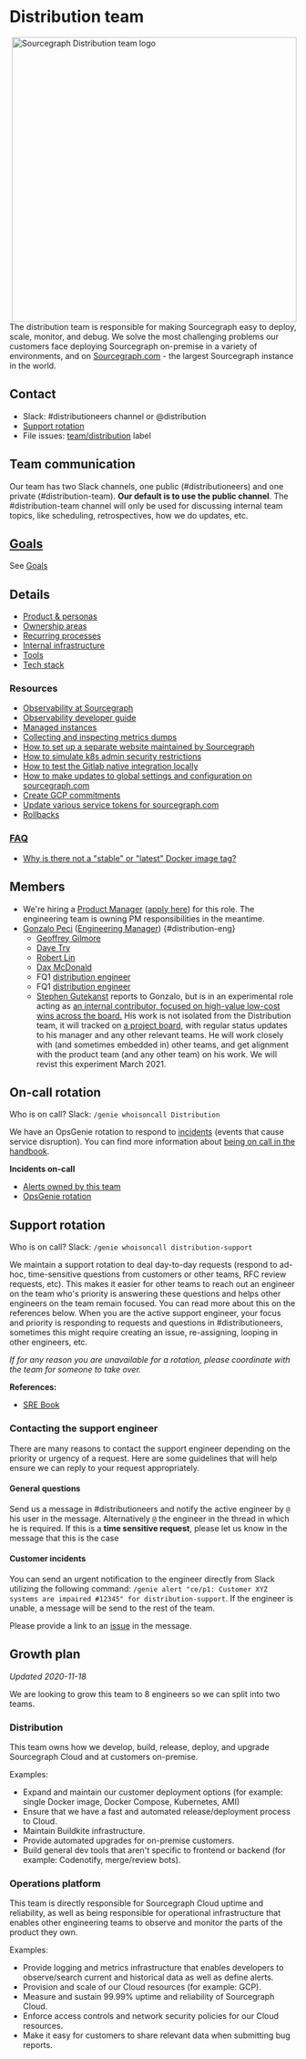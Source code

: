 # Distribution team

<img align="right" src="https://user-images.githubusercontent.com/3173176/92966535-955f2380-f42c-11ea-8723-2aa60c55b2db.png" height="500px" alt="Sourcegraph Distribution team logo"></img>

The distribution team is responsible for making Sourcegraph easy to deploy, scale, monitor, and debug. We solve the most challenging problems our customers face deploying Sourcegraph on-premise in a variety of environments, and on [Sourcegraph.com](https://sourcegraph.com/search) - the largest Sourcegraph instance in the world.

## Contact

- Slack: #distributioneers channel or @distribution
- [Support rotation](#support-rotation)
- File issues: [team/distribution](https://github.com/sourcegraph/sourcegraph/issues/new?labels=team/distribution) label

## Team communication

Our team has two Slack channels, one public (#distributioneers) and one private (#distribution-team). **Our default is to use the public channel**. The #distribution-team channel will only be used for discussing internal team topics, like scheduling, retrospectives, how we do updates, etc.

## [Goals](goals.md)

See [Goals](goals.md)

## Details

- [Product & personas](product.md)
- [Ownership areas](ownership_areas.md)
- [Recurring processes](recurring_processes.md)
- [Internal infrastructure](internal_infrastructure.md)
- [Tools](tools/index.md)
- [Tech stack](tech_stack.md)

### Resources

- [Observability at Sourcegraph](../observability/index.md)
- [Observability developer guide](https://docs.sourcegraph.com/dev/background-information/observability)
- [Managed instances](managed/index.md)
- [Collecting and inspecting metrics dumps](metrics_dumps.md)
- [How to set up a separate website maintained by Sourcegraph](separate_website.md)
- [How to simulate k8s admin security restrictions](k8s_admin_custom_policy.md)
- [How to test the Gitlab native integration locally](gitlab_native_local.md)
- [How to make updates to global settings and configuration on sourcegraph.com](update_sourcegraph_website.md)
- [Create GCP commitments](gcp.md#committed-use-discounts)
- [Update various service tokens for sourcegraph.com](tokens.md)
- [Rollbacks](rollbacks.md)

### [FAQ](faq.md)

- [Why is there not a "stable" or "latest" Docker image tag?](faq.md#why-is-there-not-a-stable-or-latest-docker-image-tag)

## Members

- We're hiring a [Product Manager](../../product/roles/index.md#product-manager) ([apply here](https://jobs.lever.co/sourcegraph/254299f5-f91b-43e2-aa1a-3732963dd296)) for this role. The engineering team is owning PM responsibilities in the meantime.
- [Gonzalo Peci](../../../company/team/index.md#gonzalo-peci-hehim) ([Engineering Manager](../roles.md#engineering-manager)) {#distribution-eng}
  - [Geoffrey Gilmore](../../../company/team/index.md#geoffrey-gilmore)
  - [Dave Try](../../../company/team/index.md#dave-try)
  - [Robert Lin](../../../company/team/index.md#robert-lin)
  - [Dax McDonald](../../../company/team/index.md#dax-mcdonald-he-him)
  - FQ1 [distribution engineer](https://jobs.lever.co/sourcegraph/ddef3b91-ce19-4b22-8db4-65e159d7ff2b)
  - FQ1 [distribution engineer](https://jobs.lever.co/sourcegraph/ddef3b91-ce19-4b22-8db4-65e159d7ff2b)
  - [Stephen Gutekanst](../../../company/team/index.md#stephen-gutekanst) reports to Gonzalo, but is in an experimental role acting as [an internal contributor, focused on high-value low-cost wins across the board.](https://docs.google.com/document/d/18c9dVjw5MuvOMHahCFQQPAVsp1vRdFDDI_7hmo5MWyQ/edit) His work is not isolated from the Distribution team, it will tracked on [a project board](https://github.com/orgs/sourcegraph/projects/106), with regular status updates to his manager and any other relevant teams. He will work closely with (and sometimes embedded in) other teams, and get alignment with the product team (and any other team) on his work. We will revist this experiment March 2021.

## On-call rotation

Who is on call? Slack: `/genie whoisoncall Distribution`

We have an OpsGenie rotation to respond to [incidents](../incidents/index.md) (events that cause service disruption). You can find more information about [being on call in the handbook](../incidents/on_call.md).

**Incidents on-call**

- [Alerts owned by this team](https://sourcegraph.com/search?q=repo:%5Egithub.com/sourcegraph/sourcegraph%24+file:monitoring/.*+%7B:%5B_%5D%2C+Owner:+monitoring.ObservableOwnerDistribution%2C+:%5B_%5D%7D+OR+%28:%5B_%5D%2C+monitoring.ObservableOwnerDistribution%29+count:1000&patternType=structural)
- [OpsGenie rotation](https://sourcegraph.app.opsgenie.com/teams/dashboard/aa59eba4-9b34-45ea-9515-c4dab4cbdac9/main)

## Support rotation

Who is on call? Slack: `/genie whoisoncall distribution-support`

We maintain a support rotation to deal day-to-day requests (respond to ad-hoc, time-sensitive questions from customers or other teams, RFC review requests, etc). This makes it easier for other teams to reach out an engineer on the team who's priority is answering these questions and helps other engineers on the team remain focused. You can read more about this on the references below.
When you are the active support engineer, your focus and priority is responding to requests and questions in #distributioneers, sometimes this might require creating an issue, re-assigning, looping in other engineers, etc.

_If for any reason you are unavailable for a rotation, please coordinate with the team for someone to take over._

**References:**

- [SRE Book](https://sre.google/sre-book/dealing-with-interrupts/)

### Contacting the support engineer

There are many reasons to contact the support engineer depending on the priority or urgency of a request.
Here are some guidelines that will help ensure we can reply to your request appropriately.

#### General questions

Send us a message in #distributioneers and notify the active engineer by `@` his user in the message.
Alternatively `@` the engineer in the thread in which he is required.
If this is a **time sensitive request**, please let us know in the message that this is the case

#### Customer incidents

You can send an urgent notification to the engineer directly from Slack utilizing the following command: `/genie alert "ce/p1: Customer XYZ systems are impaired #12345" for distribution-support`.
If the engineer is unable, a message will be send to the rest of the team.

Please provide a link to an [issue](https://about.sourcegraph.com/handbook/ce/customer_issues) in the message.

## Growth plan

_Updated 2020-11-18_

We are looking to grow this team to 8 engineers so we can split into two teams.

<!-- TODO(@nick): Does it actually make sense to grow and divide here? -->

### Distribution

This team owns how we develop, build, release, deploy, and upgrade Sourcegraph Cloud and at customers on-premise.

Examples:

- Expand and maintain our customer deployment options (for example: single Docker image, Docker Compose, Kubernetes, AMI)
- Ensure that we have a fast and automated release/deployment process to Cloud.
- Maintain Buildkite infrastructure.
- Provide automated upgrades for on-premise customers.
- Build general dev tools that aren't specific to frontend or backend (for example: Codenotify, merge/review bots). <!-- TODO(@nick): should this be under the operations team? -->

### Operations platform

This team is directly responsible for Sourcegraph Cloud uptime and reliability, as well as being responsible for operational infrastructure that enables other engineering teams to observe and monitor the parts of the product they own.

Examples:

- Provide logging and metrics infrastructure that enables developers to observe/search current and historical data as well as define alerts.
- Provision and scale of our Cloud resources (for example: GCP).
- Measure and sustain 99.99% uptime and reliability of Sourcegraph Cloud.
- Enforce access controls and network security policies for our Cloud resources.
- Make it easy for customers to share relevant data when submitting bug reports.
